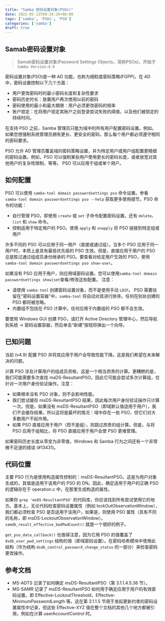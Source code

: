 ```yaml
---
title: "Samba 密码设置对象(PSOs)"
date: 2022-05-13T09:34:29+08:00
tags: ['samba', 'PSOs', 'PSO']
categories: ['samba']
draft: true
---
```


## Samab密码设置对象
> Samab密码设置对象(Password Settings Objects，简称PSOs)，开始于 `Samba Version:4.9`

密码设置对象(PSO)是一种 AD 功能，也称为细粒度密码策略(FGPP)。在 AD 中，密码设置控制以下几个方面：
- 用户更改密码时的最小密码长度和复杂性要求
- 密码历史时长：放置用户再次使用以前的密码
- 密码使用的最小和最大期限：用户必须更改密码的频率
- 账户锁定：在将用户锁定其账户之前登录尝试失败的阈值，以及他们被锁定的持续时间。

在支持 PSO 之前，Samba 管理员只能为域中的所有用户配置密码设置。例如。如果您想强制系统管理员拥有更长、更安全的密码，那么每个用户都必须遵守相同的密码要求。

PSO 允许 AD 管理员覆盖域的密码策略设置，并为特定用户或用户组配置更精细的密码设置。例如，PSO 可以强制某些用户使用更长的密码长度，或者放宽对其他用户的复杂性限制，等等。 PSO 可以应用于组或单个用户。

## 如何配置

PSO 可以使用 `samba-tool domain passwordsettings pso` 命令设置。参看 `samba-tool domain passwordsettings pso --help` 获取更多使用细节。PSO 命令的功能：
- 自行管理 PSO，即使用 `create` 或 `set` 子命令配置密码设置。还有 `delete`、`list` 和 `show` 命令。
- 控制适用于特定用户的 PSO。使用 `apply` 和 `unapply` 将 PSO 链接到特定组或用户

许多不同的 PSO 可以应用于同一用户（直接或通过组）。当多个 PSO 应用于同一用户时，本质上是具有最低优先级的 PSO 生效。但是，直接应用于用户的 PSO 总是胜过通过组成员身份继承的 PSO。要查看对给定用户生效的 PSO，使用 `samba-tool domain passwordsettings pso show-user`。

如果没有 PSO 应用于用户，则应用域密码设置。您可以使用`samba-tool domain passwordsettings show|set`查看/修改这些配置。
注意：
- 请使用 `samba-tool` 创建密码设置对象，而不是使用手动 `LDIF`。 PSO 需要驻留在“密码设置容器”中，`samba-tool` 将自动对其进行排序。任何在别处创建的 PSO 都将被忽略。
- 内置组不包括在 PSO 计算中。任何应用于内置组的 PSO 都不会生效。

要使用 Windows GUI 创建 PSO，请打开 Active Directory 管理中心，然后导航到系统 -> 密码设置容器，然后单击“新建”按钮将弹出一个向导。

## 已知问题

当前 (v4.9) 配置 PSO 并将其应用于用户会导致性能下降。这是我们希望在未来解决的问题。

计算 PSO 涉及计算用户的组成员资格，这是一个相当昂贵的计算。更糟糕的是，我们可能需要多次查找 msDS-ResultantPSO，因此它可能会尝试多次计算组，仅针对一次用户身份验证操作。注意：
- 如果根本没有 PSO 对象，则不会影响性能。
- 我们尝试缓存 msDS-ResultantPSO 结果，因此每次用户身份验证操作只计算一次。但是，如果没有 msDS-ResultantPSO（即域默认值适用于用户），我们不会缓存结果。所以这将是最坏的情况：域中存在一些 PSO，但它们对大多数用户不起作用。
- 如果 PSO 直接应用于用户（而不是组），则跳过昂贵的组计算。但是，与将 PSO 应用于组相比，将 PSO 直接应用于用户会使 PSO 更难管理。

如果密码历史长度从零变为非零值，Windows 和 Samba 行为之间还有一个非常微不足道的错误 (#13431)。

## 代码位置

主要 PSO 行为是使用构造属性控制的：msDS-ResultantPSO。这是为用户对象生成的，其值是适用于该用户的 PSO 的 DN。因此，确定适用于用户的正确 PSO 的逻辑存在于 operation.c 中，在那里生成构造的属性。

如果你 `grep 'msDS-ResultantPSO'` 的代码库，你应该找到所有尝试使用它的地方。基本上，无论代码检查密码设置属性（例如 lockOutObservationWindow），我们都必须检查 PSO 是否适用于该用户，如果是，则使用 PSO 属性（具有不同的名称，即 msDS-LockoutObservationWindow）。 `samdb_result_effective_badPwdCount()` 就是一个很好的例子。

`get_pso_data_callback()` 也值得注意，因为它用 PSO 的值覆盖了 `dsdb_user_pwd_settings` 结构的值（即域密码设置）。在密码哈希模块中使用此结构（作为结构 `dsdb_control_password_change_status` 的一部分）来检查密码更改操作。

## 参考文档

- MS-ADTS 记录了如何确定 msDS-ResultantPSO（第 3.1.1.4.5.36 节）。
- MS-SAMR 记录了 msDS-ResultantPSO 如何用于确定应用于用户的有效密码设置，即 Effective-LockoutThreshold、Effective-MinimumPasswordLength 等。这在第 3.1.1.5 节用于发起更新约束的密码设置属性中记录，但这些 Effective-XYZ 值在整个文档的其他几个地方都被引用，例如在计算 userAccountControl 时。

